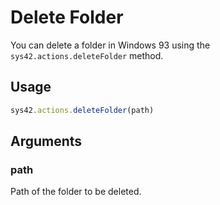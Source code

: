 # Delete Folder

You can delete a folder in Windows 93 using the `sys42.actions.deleteFolder` method.

## Usage
```js
sys42.actions.deleteFolder(path)
```

## Arguments
### path
Path of the folder to be deleted.